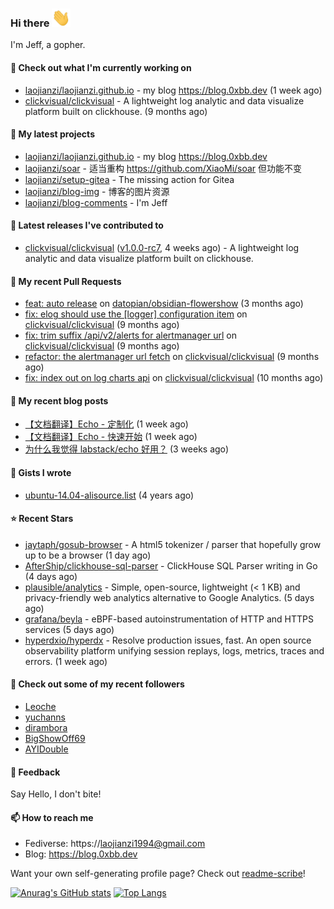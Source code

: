 ### Hi there <img src="https://raw.githubusercontent.com/laojianzi/laojianzi/main/wave.gif" width="30px">

I'm Jeff, a gopher.

#### 👷 Check out what I'm currently working on

- [laojianzi/laojianzi.github.io](https://github.com/laojianzi/laojianzi.github.io) - my blog https://blog.0xbb.dev (1 week ago)
- [clickvisual/clickvisual](https://github.com/clickvisual/clickvisual) - A lightweight log analytic and data visualize platform  built on clickhouse. (9 months ago)

#### 🌱 My latest projects

- [laojianzi/laojianzi.github.io](https://github.com/laojianzi/laojianzi.github.io) - my blog https://blog.0xbb.dev
- [laojianzi/soar](https://github.com/laojianzi/soar) - 适当重构 https://github.com/XiaoMi/soar 但功能不变
- [laojianzi/setup-gitea](https://github.com/laojianzi/setup-gitea) - The missing action for Gitea
- [laojianzi/blog-img](https://github.com/laojianzi/blog-img) - 博客的图片资源
- [laojianzi/blog-comments](https://github.com/laojianzi/blog-comments) - I&#39;m Jeff

#### 🔭 Latest releases I've contributed to

- [clickvisual/clickvisual](https://github.com/clickvisual/clickvisual) ([v1.0.0-rc7](https://github.com/clickvisual/clickvisual/releases/tag/v1.0.0-rc7), 4 weeks ago) - A lightweight log analytic and data visualize platform  built on clickhouse.

#### 🔨 My recent Pull Requests

- [feat: auto release](https://github.com/datopian/obsidian-flowershow/pull/13) on [datopian/obsidian-flowershow](https://github.com/datopian/obsidian-flowershow) (3 months ago)
- [fix: elog should use the [logger] configuration item](https://github.com/clickvisual/clickvisual/pull/832) on [clickvisual/clickvisual](https://github.com/clickvisual/clickvisual) (9 months ago)
- [fix: trim suffix /api/v2/alerts for alertmanager url](https://github.com/clickvisual/clickvisual/pull/808) on [clickvisual/clickvisual](https://github.com/clickvisual/clickvisual) (9 months ago)
- [refactor: the alertmanager url fetch](https://github.com/clickvisual/clickvisual/pull/807) on [clickvisual/clickvisual](https://github.com/clickvisual/clickvisual) (9 months ago)
- [fix: index out on log charts api](https://github.com/clickvisual/clickvisual/pull/791) on [clickvisual/clickvisual](https://github.com/clickvisual/clickvisual) (10 months ago)

#### 📜 My recent blog posts

- [【文档翻译】Echo - 定制化](https://blog.0xbb.devhttps://blog.0xbb.dev/posts/echo-customization/) (1 week ago)
- [【文档翻译】Echo - 快速开始](https://blog.0xbb.devhttps://blog.0xbb.dev/posts/echo-quick-start/) (1 week ago)
- [为什么我觉得 labstack/echo 好用？](https://blog.0xbb.devhttps://blog.0xbb.dev/posts/why-echo-good/) (3 weeks ago)

#### 📓 Gists I wrote

- [ubuntu-14.04-alisource.list](https://gist.github.com/07e2a6bf71a7457b6bd0526b174e744d) (4 years ago)

#### ⭐ Recent Stars

- [jaytaph/gosub-browser](https://github.com/jaytaph/gosub-browser) - A html5 tokenizer / parser that hopefully grow up to be a browser (1 day ago)
- [AfterShip/clickhouse-sql-parser](https://github.com/AfterShip/clickhouse-sql-parser) - ClickHouse SQL Parser writing in Go (4 days ago)
- [plausible/analytics](https://github.com/plausible/analytics) - Simple, open-source, lightweight (&lt; 1 KB) and privacy-friendly web analytics alternative to Google Analytics. (5 days ago)
- [grafana/beyla](https://github.com/grafana/beyla) - eBPF-based autoinstrumentation of HTTP and HTTPS services (5 days ago)
- [hyperdxio/hyperdx](https://github.com/hyperdxio/hyperdx) - Resolve production issues, fast. An open source observability platform unifying session replays, logs, metrics, traces and errors. (1 week ago)

#### 👯 Check out some of my recent followers

- [Leoche](https://github.com/Leoche)
- [yuchanns](https://github.com/yuchanns)
- [dirambora](https://github.com/dirambora)
- [BigShowOff69](https://github.com/BigShowOff69)
- [AYIDouble](https://github.com/AYIDouble)

#### 💬 Feedback

Say Hello, I don't bite!

#### 📫 How to reach me

- Fediverse: https://laojianzi1994@gmail.com
- Blog: https://blog.0xbb.dev

Want your own self-generating profile page? Check out [readme-scribe](https://github.com/muesli/readme-scribe)!


[![Anurag's GitHub stats](https://github-readme-stats.vercel.app/api?username=laojianzi&count_private=true&show_icons=true&theme=vue-dark&include_all_commits=true)](https://github.com/laojianzi/laojianzi)
[![Top Langs](https://github-readme-stats.vercel.app/api/top-langs/?username=laojianzi&theme=vue-dark)](https://github.com/laojianzi/laojianzi)
